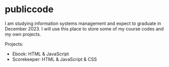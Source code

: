 # publiccode
I am studying information systems management and expect to graduate in December 2023.
I will use this place to store some of my course codes and my own projects. 

Projects: 
- Ebook: HTML & JavaScript
- Scorekeeper: HTML & JavaScript & CSS
